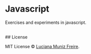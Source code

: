 # Javascript

Exercises and experiments in javascript.

<br/> 
## License

MIT License © [Luciana Muniz Freire](https://br.linkedin.com/in/lumunizf).
